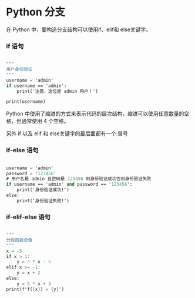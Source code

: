 
# Python 分支

在 Python 中，要构造分支结构可以使用if、elif和 else关键字。


### if 语句

```scheme

"""
用户身份验证
"""
username = 'admin'
if username == 'admin':
    print('注意，这位是 admin 用户！')

print(username)


```

Python 中使用了缩进的方式来表示代码的层次结构，缩进可以使用任意数量的空格，但通常使用 4 个空格。

另外 if 以及 elif 和 else关键字的最后面都有一个:冒号

### if-else 语句

```scheme

username = 'admin'
password = '123456'
# 用户名是 admin 且密码是 123456 则身份验证成功否则身份验证失败
if username == 'admin' and password == '123456':
    print('身份验证成功!')
else:
    print('身份验证失败!')

```

### if-elif-else 语句

```scheme

"""
分段函数求值
"""
x = -5
if x > 1:
    y = 3 * x - 5
elif x >= -1:
    y = x + 2
else:
    y = 5 * x + 3
print(f'f({x}) = {y}')


```